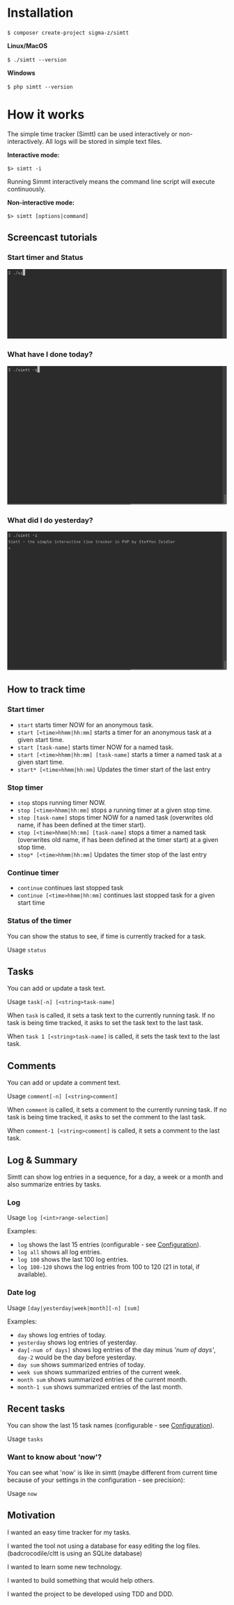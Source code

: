 # Installation

`$ composer create-project sigma-z/simtt`

**Linux/MacOS**

`$ ./simtt --version`

**Windows**

`$ php simtt --version`


# How it works

The simple time tracker (Simtt) can be used interactively
 or non-interactively. All logs will be stored in simple text files.

**Interactive mode:**
```
$> simtt -i
```

Running Simmt interactively means the command line script will execute
 continuously.

**Non-interactive mode:**
```
$> simtt [options|command]
```


## Screencast tutorials

### Start timer and Status

![Start timer and Status](https://github.com/sigma-z/simtt/raw/master/docs/assets/start_timer_and_status.gif)


### What have I done today?

![day and day sum](https://github.com/sigma-z/simtt/raw/master/docs/assets/day_and_day_sum.gif)


### What did I do yesterday?

![yesterday and yesterday sum](https://github.com/sigma-z/simtt/raw/master/docs/assets/yesterday_and_yesterday_sum.gif)


## How to track time

### Start timer

* `start` starts timer NOW for an anonymous task.
* `start [<time>hhmm|hh:mm]` starts a timer for an anonymous task at a given start time.
* `start [task-name]` starts timer NOW for a named task.
* `start [<time>hhmm|hh:mm] [task-name]` starts a timer a named task at a given start time.
* `start* [<time>hhmm|hh:mm]` Updates the timer start of the last entry


### Stop timer

* `stop` stops running timer NOW.
* `stop [<time>hhmm|hh:mm]` stops a running timer at a given stop time.
* `stop [task-name]` stops timer NOW for a named task (overwrites old name, if has been defined at the timer start).
* `stop [<time>hhmm|hh:mm] [task-name]` stops a timer a named task (overwrites old name, if has been defined at the timer start) at a given stop time.
* `stop* [<time>hhmm|hh:mm]` Updates the timer stop of the last entry


### Continue timer

* `continue` continues last stopped task
* `continue [<time>hhmm|hh:mm]` continues last stopped task for a given start time


### Status of the timer

You can show the status to see, if time is currently tracked for a task.

Usage `status`


## Tasks

You can add or update a task text.

Usage `task[-n] [<string>task-name]`

When `task` is called, it sets a task text to the currently running task.
If no task is being time tracked, it asks to set the task text to the last task.

When `task 1 [<string>task-name]` is called, it sets the task text to the last task.


## Comments

You can add or update a comment text.

Usage `comment[-n] [<string>comment]`

When `comment` is called, it sets a comment to the currently running task.
If no task is being time tracked, it asks to set the comment to the last task.

When `comment-1 [<string>comment]` is called, it sets a comment to the last task.


## Log & Summary

Simtt can show log entries in a sequence, for a day, a week or a month
 and also summarize entries by tasks.


### Log

Usage `log [<int>range-selection]`

Examples:
* `log` shows the last 15 entries (configurable - see [Configuration](#Configuration)).
* `log all` shows all log entries.
* `log 100` shows the last 100 log entries.
* `log 100-120` shows the log entries from 100 to 120 (21 in total, if available).


### Date log

Usage `[day|yesterday|week|month][-n] [sum]`

Examples:
* `day` shows log entries of today.
* `yesterday` shows log entries of yesterday.
* `day[-num of days]` shows log entries of the day minus *'num of days'*, `day-2` would be the day before yesterday.
* `day sum` shows summarized entries of today.
* `week sum` shows summarized entries of the current week.
* `month sum` shows summarized entries of the current month.
* `month-1 sum` shows summarized entries of the last month.


## Recent tasks

You can show the last 15 task names (configurable - see [Configuration](#Configuration)).

Usage `tasks`


### Want to know about 'now'?

You can see what 'now' is like in simtt (maybe different from current time because of your settings in the configuration - see precision):

Usage `now`


## Motivation

I wanted an easy time tracker for my tasks.

I wanted the tool not using a database for easy editing the log files. (badcrocodile/cltt is using an SQLite database)

I wanted to learn some new technology.

I wanted to build something that would help others.

I wanted the project to be developed using TDD and DDD.

